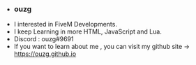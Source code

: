 - ### ouzg
- I interested in FiveM Developments.
- I keep Learning in more HTML, JavaScript and Lua.
- Discord : ouzg#9691
- If you want to learn about me , you can visit my github site -> https://ouzg.github.io
